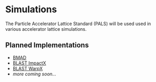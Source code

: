 # Simulations

The Particle Accelerator Lattice Standard (PALS) will be used used in various accelerator lattice simulations.

## Planned Implementations

- [BMAD](https://github.com/bmad-sim)
- [BLAST ImpactX](https://impactx.readthedocs.io)
- [BLAST WarpX](https://warpx.readthedocs.io)
- *more coming soon...*

